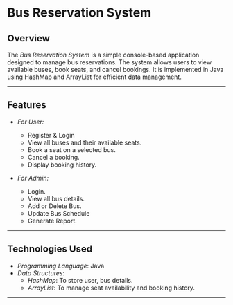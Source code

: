 # Bus Reservation System

## Overview
The *Bus Reservation System* is a simple console-based application designed to manage bus reservations. 
The system allows users to view available buses, book seats, and cancel bookings. 
It is implemented in Java using HashMap and ArrayList for efficient data management.

---

## Features
- *For User:*
    - Register & Login
    - View all buses and their available seats.
    - Book a seat on a selected bus.
    - Cancel a booking.
    - Display booking history.

- *For Admin:*
    - Login.
    - View all bus details.
    - Add or Delete Bus.
    - Update Bus Schedule
    - Generate Report.

---

## Technologies Used
- *Programming Language*: Java
- *Data Structures*: 
  - *HashMap*: To store user, bus details.
  - *ArrayList*: To manage seat availability and booking history.

---
